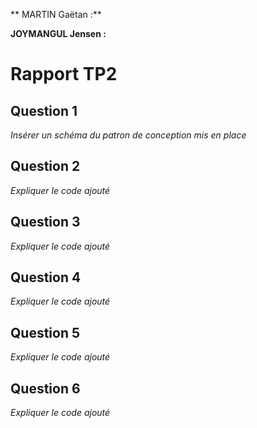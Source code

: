 ** MARTIN Gaëtan :**

**JOYMANGUL Jensen :**

# Rapport TP2

## Question 1
*Insérer un schéma du patron de conception mis en place*

## Question 2
*Expliquer le code ajouté*

## Question 3
*Expliquer le code ajouté*

## Question 4
*Expliquer le code ajouté*

## Question 5
*Expliquer le code ajouté*

## Question 6
*Expliquer le code ajouté*